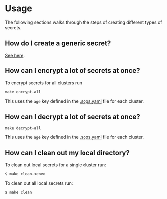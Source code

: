 # Usage

The following sections walks through the steps of creating different types of secrets.

## How do I create a generic secret?

[See here](generic-secret-creation.md).

## How can I encrypt a lot of secrets at once?

To encrypt secrets for all clusters run

```
make encrypt-all
```

This uses the `age` key defined in the [.sops.yaml](../.sops.yaml) file for each cluster.

## How can I decrypt a lot of secrets at once?

```
make decrypt-all
```

This uses the `age` key defined in the [.sops.yaml](../.sops.yaml) file for each cluster.

## How can I clean out my local directory?

To clean out local secrets for a single cluster run:

```
$ make clean-<env>
```

To clean out all local secrets run:

```
$ make clean
```
